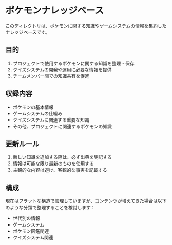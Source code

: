 # ポケモンナレッジベース

このディレクトリは、ポケモンに関する知識やゲームシステムの情報を集約したナレッジベースです。

## 目的

1. プロジェクトで使用するポケモンに関する知識を整理・保存
2. クイズシステムの開発や運用に必要な情報を提供
3. チームメンバー間での知識共有を促進

## 収録内容

- ポケモンの基本情報
- ゲームシステムの仕組み
- クイズシステムに関連する重要な知識
- その他、プロジェクトに関連するポケモンの知識

## 更新ルール

1. 新しい知識を追加する際は、必ず出典を明記する
2. 情報は可能な限り最新のものを使用する
3. 主観的な内容は避け、客観的な事実を記載する

## 構成

現在はフラットな構造で管理していますが、コンテンツが増えてきた場合は以下のような分類で整理することを検討します：

- 世代別の情報
- ゲームシステム
- ポケモン図鑑関連
- クイズシステム関連 